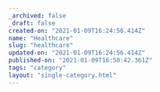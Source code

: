 ```yaml
---
_archived: false
_draft: false
created-on: "2021-01-09T16:24:56.414Z"
name: "Healthcare"
slug: "healthcare"
updated-on: "2021-01-09T16:24:56.414Z"
published-on: "2021-01-09T16:50:42.361Z"
tags: "category"
layout: "single-category.html"
---
```



